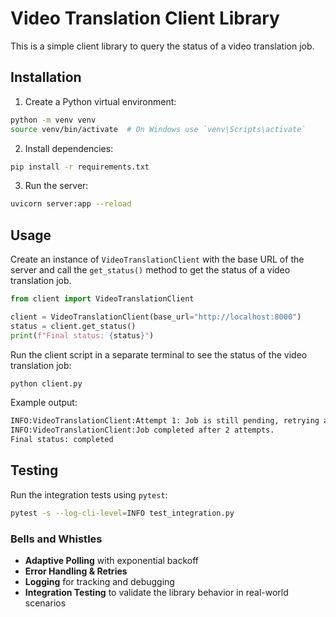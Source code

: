# Video Translation Client Library
This is a simple client library to query the status of a video translation job.

## Installation
1. Create a Python virtual environment:

```sh
python -m venv venv
source venv/bin/activate  # On Windows use `venv\Scripts\activate`
```

2. Install dependencies:

```sh
pip install -r requirements.txt
```

3. Run the server:

```sh
uvicorn server:app --reload
```

## Usage
Create an instance of `VideoTranslationClient` with the base URL of the server and call the `get_status()` method to get the status of a video translation job.

```python
from client import VideoTranslationClient

client = VideoTranslationClient(base_url="http://localhost:8000")
status = client.get_status()
print(f"Final status: {status}")
```

Run the client script in a separate terminal to see the status of the video translation job:

```sh
python client.py
```

Example output:

```sh
INFO:VideoTranslationClient:Attempt 1: Job is still pending, retrying after 1 seconds.
INFO:VideoTranslationClient:Job completed after 2 attempts.
Final status: completed
```

## Testing
Run the integration tests using `pytest`:

```sh
pytest -s --log-cli-level=INFO test_integration.py
```

### Bells and Whistles
- **Adaptive Polling** with exponential backoff
- **Error Handling & Retries**
- **Logging** for tracking and debugging
- **Integration Testing** to validate the library behavior in real-world scenarios
